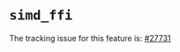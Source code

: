# `simd_ffi`

The tracking issue for this feature is: [#27731]

[#27731]: https://github.com/rust-lang/rust/issues/27731



